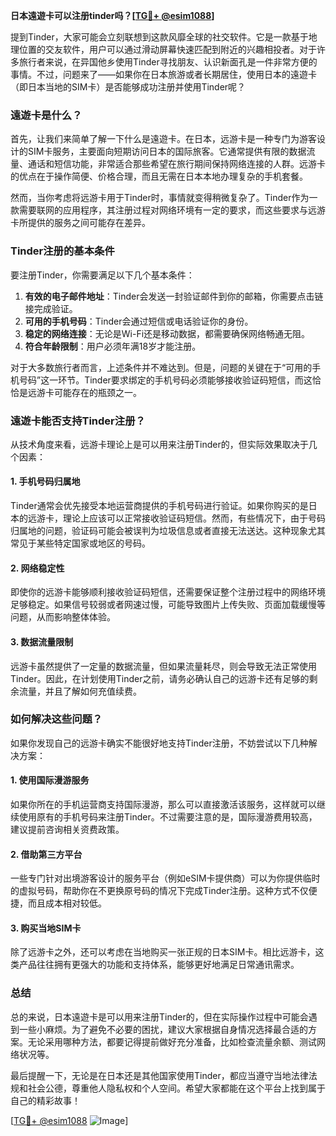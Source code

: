 **日本遠遊卡可以注册tinder吗？[[TG💪+ @esim1088](https://t.me/s/esim1088)]**

提到Tinder，大家可能会立刻联想到这款风靡全球的社交软件。它是一款基于地理位置的交友软件，用户可以通过滑动屏幕快速匹配到附近的兴趣相投者。对于许多旅行者来说，在异国他乡使用Tinder寻找朋友、认识新面孔是一件非常方便的事情。不过，问题来了——如果你在日本旅游或者长期居住，使用日本的遠遊卡（即日本当地的SIM卡）是否能够成功注册并使用Tinder呢？

### 遠遊卡是什么？
首先，让我们来简单了解一下什么是遠遊卡。在日本，远游卡是一种专门为游客设计的SIM卡服务，主要面向短期访问日本的国际旅客。它通常提供有限的数据流量、通话和短信功能，非常适合那些希望在旅行期间保持网络连接的人群。远游卡的优点在于操作简便、价格合理，而且无需在日本本地办理复杂的手机套餐。

然而，当你考虑将远游卡用于Tinder时，事情就变得稍微复杂了。Tinder作为一款需要联网的应用程序，其注册过程对网络环境有一定的要求，而这些要求与远游卡所提供的服务之间可能存在差异。

### Tinder注册的基本条件
要注册Tinder，你需要满足以下几个基本条件：
1. **有效的电子邮件地址**：Tinder会发送一封验证邮件到你的邮箱，你需要点击链接完成验证。
2. **可用的手机号码**：Tinder会通过短信或电话验证你的身份。
3. **稳定的网络连接**：无论是Wi-Fi还是移动数据，都需要确保网络畅通无阻。
4. **符合年龄限制**：用户必须年满18岁才能注册。

对于大多数旅行者而言，上述条件并不难达到。但是，问题的关键在于“可用的手机号码”这一环节。Tinder要求绑定的手机号码必须能够接收验证码短信，而这恰恰是远游卡可能存在的瓶颈之一。

### 遠遊卡能否支持Tinder注册？
从技术角度来看，远游卡理论上是可以用来注册Tinder的，但实际效果取决于几个因素：

#### 1. 手机号码归属地
Tinder通常会优先接受本地运营商提供的手机号码进行验证。如果你购买的是日本的远游卡，理论上应该可以正常接收验证码短信。然而，有些情况下，由于号码归属地的问题，验证码可能会被误判为垃圾信息或者直接无法送达。这种现象尤其常见于某些特定国家或地区的号码。

#### 2. 网络稳定性
即使你的远游卡能够顺利接收验证码短信，还需要保证整个注册过程中的网络环境足够稳定。如果信号较弱或者网速过慢，可能导致图片上传失败、页面加载缓慢等问题，从而影响整体体验。

#### 3. 数据流量限制
远游卡虽然提供了一定量的数据流量，但如果流量耗尽，则会导致无法正常使用Tinder。因此，在计划使用Tinder之前，请务必确认自己的远游卡还有足够的剩余流量，并且了解如何充值续费。

### 如何解决这些问题？
如果你发现自己的远游卡确实不能很好地支持Tinder注册，不妨尝试以下几种解决方案：

#### 1. 使用国际漫游服务
如果你所在的手机运营商支持国际漫游，那么可以直接激活该服务，这样就可以继续使用原有的手机号码来注册Tinder。不过需要注意的是，国际漫游费用较高，建议提前咨询相关资费政策。

#### 2. 借助第三方平台
一些专门针对出境游客设计的服务平台（例如eSIM卡提供商）可以为你提供临时的虚拟号码，帮助你在不更换原号码的情况下完成Tinder注册。这种方式不仅便捷，而且成本相对较低。

#### 3. 购买当地SIM卡
除了远游卡之外，还可以考虑在当地购买一张正规的日本SIM卡。相比远游卡，这类产品往往拥有更强大的功能和支持体系，能够更好地满足日常通讯需求。

### 总结
总的来说，日本遠遊卡是可以用来注册Tinder的，但在实际操作过程中可能会遇到一些小麻烦。为了避免不必要的困扰，建议大家根据自身情况选择最合适的方案。无论采用哪种方法，都要记得提前做好充分准备，比如检查流量余额、测试网络状况等。

最后提醒一下，无论是在日本还是其他国家使用Tinder，都应当遵守当地法律法规和社会公德，尊重他人隐私权和个人空间。希望大家都能在这个平台上找到属于自己的精彩故事！

[[TG💪+ @esim1088](https://t.me/s/esim1088) ![Image](https://i.postimg.cc/4NQfJmqS/Snipaste-2025-05-13-00-14-12.png)]